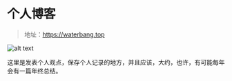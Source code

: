 # 个人博客

> 地址：https://waterbang.top

![alt text](source/_posts/2024/FEDAY/halou.jpg)

这里是发表个人观点，保存个人记录的地方，并且应该，大约，也许，有可能每年会有一篇年终总结。
